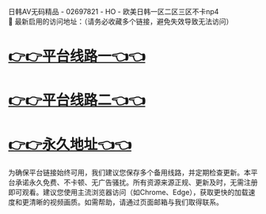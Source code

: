 日韩AV无码精品 - 02697821 - HO - 欧美日韩一区二区三区不卡np4  
🌟 最新启用的访问地址：（请务必收藏多个链接，避免失效导致无法访问）

# [👉👉平台线路一👈👈](https://za52.run)  
# [👉👉平台线路二👈👈](https://za53.run)  
# [👉👉永久地址👈👈](https://za51.run)

为确保平台链接始终可用，我们建议您保存多个备用线路，并定期检查更新。本平台承诺永久免费、不卡顿、无广告骚扰。所有资源来源正规、更新及时，无需注册即可观看。建议您使用主流浏览器访问（如Chrome、Edge），获取更快的加载速度和更清晰的视频画质。如需帮助，请通过页面邮箱与我们取得联系。
